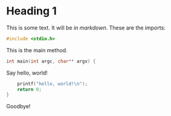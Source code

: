 # Heading 1
This is some text.
It will be *in markdown*.
These are the imports:
```c
#include <stdio.h>
```
This is the main method.
```c
int main(int argc, char** argv) {
```
Say hello, world!
```c
    printf("hello, world!\n");
    return 0;
}
```
Goodbye!

